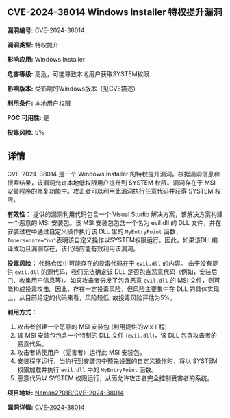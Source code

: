## CVE-2024-38014 Windows Installer 特权提升漏洞

**漏洞编号:** CVE-2024-38014

**漏洞类型:** 特权提升

**影响应用:** Windows Installer

**危害等级:** 高危，可能导致本地用户获取SYSTEM权限

**影响版本:** 受影响的Windows版本（见CVE描述）

**利用条件:** 本地用户权限

**POC 可用性:** 是

**投毒风险:** 5%

## 详情

CVE-2024-38014 是一个 Windows Installer 的特权提升漏洞。根据漏洞信息和搜索结果，该漏洞允许本地低权限用户提升到 SYSTEM 权限。漏洞存在于 MSI 安装程序的修复功能中。攻击者可以利用此漏洞执行任意代码并获得 SYSTEM 权限。

**有效性：**
提供的漏洞利用代码包含一个 Visual Studio 解决方案，该解决方案构建一个恶意的 MSI 安装包。该 MSI 安装包包含一个名为 evil.dll 的 DLL 文件，并在安装过程中通过自定义操作执行该 DLL 里的 `MyEntryPoint` 函数，`Impersonate="no"`表明该自定义操作以SYSTEM权限运行。因此，如果该DLL编译成功且漏洞存在，该代码应能有效利用该漏洞。

**投毒风险：**
代码仓库中可能存在的投毒代码在于 `evil.dll` 的内容。 由于没有提供 `evil.dll` 的源代码，我们无法确定该 DLL 是否包含恶意代码（例如，安装后门、收集用户信息等）。如果攻击者分发了包含恶意 `evil.dll` 的 MSI 文件，则可能构成投毒攻击。因此，存在一定投毒风险，但风险主要集中在 DLL 的具体实现上，从目前给定的代码来看，风险较低, 故投毒风险评估为5%。

**利用方式：**
1.  攻击者创建一个恶意的 MSI 安装包 (利用提供的wix工程).
2.  该 MSI 安装包包含一个特制的 DLL 文件 (`evil.dll`)，该 DLL 包含攻击者的恶意代码。
3.  攻击者诱使用户（受害者）运行此 MSI 安装包。
4.  安装程序运行，当执行到安装包中预先设置的自定义操作时，将以 SYSTEM 权限加载并执行 `evil.dll` 中的 `MyEntryPoint` 函数。
5.  恶意代码以 SYSTEM 权限运行，从而允许攻击者完全控制受害者的系统。

**项目地址:** [Naman2701B/CVE-2024-38014](https://github.com/Naman2701B/CVE-2024-38014)

**漏洞详情:** [CVE-2024-38014](https://nvd.nist.gov/vuln/detail/CVE-2024-38014)